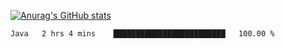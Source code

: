 [![Anurag's GitHub stats](https://github-readme-stats.vercel.app/api?username=sebasphere&count_private=true&theme=tokyonight)](https://github.com/anuraghazra/github-readme-stats)

<!--START_SECTION:waka-->
```text
Java   2 hrs 4 mins    █████████████████████████   100.00 % 
```
<!--END_SECTION:waka-->
